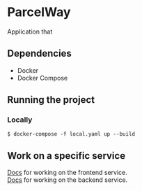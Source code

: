 # ParcelWay
Application that

## Dependencies
- Docker
- Docker Compose

## Running the project


### Locally
```shell
$ docker-compose -f local.yaml up --build
```

## Work on a specific service
[Docs](https://github.com/Ilyes-Hammadi/BoatsBnB/tree/develop/docs/frontend)
for working on the frontend service. <br>
[Docs](https://github.com/Ilyes-Hammadi/BoatsBnB/tree/develop/docs/backend)
for working on the backend service.
